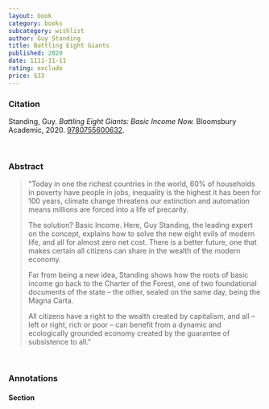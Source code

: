 ```yaml
---
layout: book
category: books
subcategory: wishlist
author: Guy Standing
title: Battling Eight Giants
published: 2020
date: 1111-11-11
rating: exclude
price: $33
---
```


### Citation

Standing, Guy. *Battling Eight Giants: Basic Income Now.* Bloomsbury Academic, 2020. [9780755600632](https://www.bloomsbury.com/ca/battling-eight-giants-9780755600632/).

<br>

### Abstract

> "Today in one the richest countries in the world, 60% of households in poverty have people in jobs, inequality is the highest it has been for 100 years, climate change threatens our extinction and automation means millions are forced into a life of precarity.
>
> The solution? Basic Income. Here, Guy Standing, the leading expert on the concept, explains how to solve the new eight evils of modern life, and all for almost zero net cost. There is a better future, one that makes certain all citizens can share in the wealth of the modern economy.
>
> Far from being a new idea, Standing shows how the roots of basic income go back to the Charter of the Forest, one of two foundational documents of the state – the other, sealed on the same day, being the Magna Carta.
>
> All citizens have a right to the wealth created by capitalism, and all – left or right, rich or poor – can benefit from a dynamic and ecologically grounded economy created by the guarantee of subsistence to all."

<br>

### Annotations

#### Section

<br>
